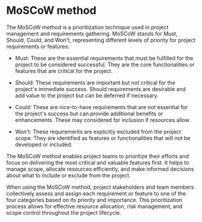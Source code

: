 # MoSCoW method

The MoSCoW method is a prioritization technique used in project management and requirements gathering. MoSCoW stands for Must, Should, Could, and Won't, representing different levels of priority for project requirements or features:

* Must: These are the essential requirements that must be fulfilled for the project to be considered successful. They are the core functionalities or features that are critical for the project.

* Should: These requirements are important but not critical for the project's immediate success. Should requirements are desirable and add value to the project but can be deferred if necessary.

* Could: These are nice-to-have requirements that are not essential for the project's success but can provide additional benefits or enhancements. These may considered for inclusion if resources allow.

* Won't: These requirements are explicitly excluded from the project scope. They are identified as features or functionalities that will not be developed or included.

The MoSCoW method enables project teams to prioritize their efforts and focus on delivering the most critical and valuable features first. It helps to manage scope, allocate resources efficiently, and make informed decisions about what to include or exclude from the project.

When using the MoSCoW method, project stakeholders and team members collectively assess and assign each requirement or feature to one of the four categories based on its priority and importance. This prioritization process allows for effective resource allocation, risk management, and scope control throughout the project lifecycle.
